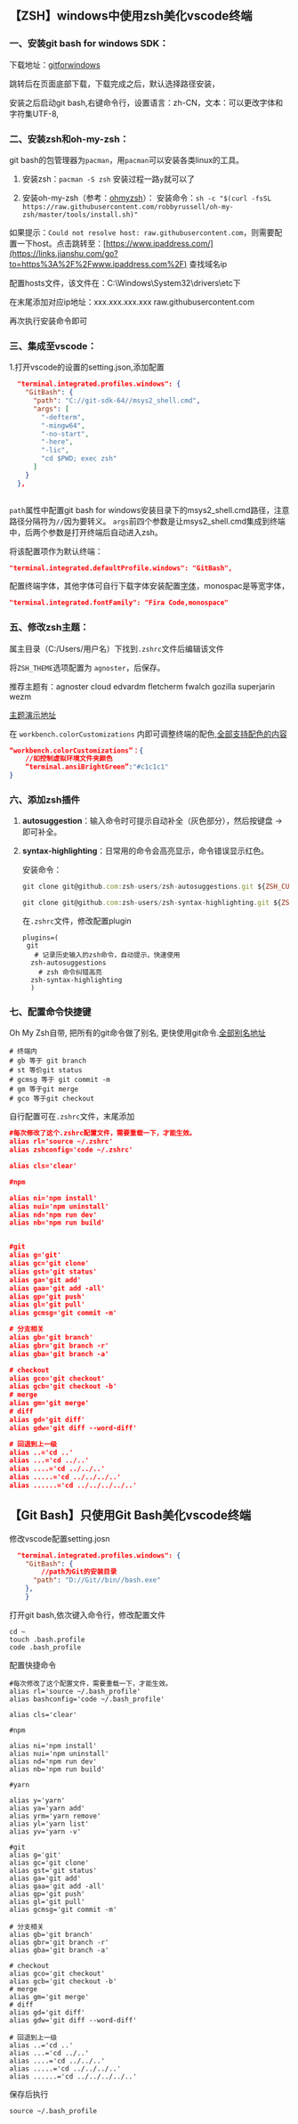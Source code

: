 ## 【ZSH】windows中使用zsh美化vscode终端

### 一、安装git bash for windows SDK：

下载地址：[gitforwindows](https://links.jianshu.com/go?to=https%3A%2F%2Fgitforwindows.org%2F)

跳转后在页面底部下载，下载完成之后，默认选择路径安装，

安装之后启动git bash,右键命令行，设置语言：zh-CN，文本：可以更改字体和字符集UTF-8,

### 二、安装zsh和oh-my-zsh：

git bash的包管理器为`pacman`，用`pacman`可以安装各类linux的工具。

1. 安装zsh：`pacman -S zsh`
    安装过程一路`y`就可以了

2. 安装oh-my-zsh（参考：[ohmyzsh](https://links.jianshu.com/go?to=https%3A%2F%2Fgithub.com%2Fohmyzsh%2Fohmyzsh)）：
    安装命令：`sh -c "$(curl -fsSL https://raw.githubusercontent.com/robbyrussell/oh-my-zsh/master/tools/install.sh)"`

   

如果提示：`Could not resolve host: raw.githubusercontent.com`，则需要配置一下host。点击跳转至：[https://www.ipaddress.com/](https://links.jianshu.com/go?to=https%3A%2F%2Fwww.ipaddress.com%2F)  查找域名ip

配置hosts文件，该文件在：C:\Windows\System32\drivers\etc下

在末尾添加对应ip地址：xxx.xxx.xxx.xxx  raw.githubusercontent.com

再次执行安装命令即可

### 三、集成至vscode：

1.打开vscode的设置的setting.json,添加配置



```json
  "terminal.integrated.profiles.windows": {
    "GitBash": {
      "path": "C://git-sdk-64//msys2_shell.cmd",
      "args": [
        "-defterm",
        "-mingw64",
        "-no-start",
        "-here",
        "-lic",
        "cd $PWD; exec zsh"
      ]
    }
  },
  
```

`path`属性中配置git bash for windows安装目录下的msys2_shell.cmd路径，注意路径分隔符为`//`因为要转义。
 `args`前四个参数是让msys2_shell.cmd集成到终端中，后两个参数是打开终端后自动进入zsh。

将该配置项作为默认终端：

```json
"terminal.integrated.defaultProfile.windows": "GitBash",
```

配置终端字体，其他字体可自行下载字体安装配置[字体](https://www.nerdfonts.com/font-downloads)，monospac是等宽字体，

```json
"terminal.integrated.fontFamily": "Fira Code,monospace"  
```



### 五、修改zsh主题：

属主目录（C:/Users/用户名）下找到`.zshrc`文件后编辑该文件

将`ZSH_THEME`选项配置为 `agnoster`，后保存。

推荐主题有：agnoster cloud  edvardm fletcherm fwalch gozilla superjarin wezm

[主题演示地址](https://github.com/ohmyzsh/ohmyzsh/wiki/Themes)

在 `workbench.colorCustomizations` 内即可调整终端的配色,[全部支持配色的内容](https://link.zhihu.com/?target=https%3A//code.visualstudio.com/api/references/theme-color%23integrated-terminal-colors)

```json
“workbench.colorCustomizations”：{
	//如控制虚拟环境文件夹颜色
	“terminal.ansiBrightGreen”:"#c1c1c1"
}
```



### 六、添加zsh插件

1. **autosuggestion**：输入命令时可提示自动补全（灰色部分），然后按键盘 → 即可补全。

2. **syntax-highlighting**：日常用的命令会高亮显示，命令错误显示红色。

   安装命令：

   ```js
   git clone git@github.com:zsh-users/zsh-autosuggestions.git ${ZSH_CUSTOM:-~/.oh-my-zsh/custom}/plugins/zsh-autosuggestions
   
   git clone git@github.com:zsh-users/zsh-syntax-highlighting.git ${ZSH_CUSTOM:-~/.oh-my-zsh/custom}/plugins/zsh-syntax-highlighting
   
   ```

   在`.zshrc`文件，修改配置plugin

   ```
   plugins=(
   	git
      # 记录历史输入的zsh命令，自动提示，快速使用
     zsh-autosuggestions
       # zsh 命令纠错高亮
     zsh-syntax-highlighting
     )
   ```

   

### 七、配置命令快捷键

Oh My Zsh自带, 把所有的git命令做了别名, 更快使用git命令.[全部别名地址](https://github.com/ohmyzsh/ohmyzsh/tree/master/plugins/git)

```
# 终端内
# gb 等于 git branch
# st 等价git status
# gcmsg 等于 git commit -m
# gm 等于git merge
# gco 等于git checkout
```

自行配置可在`.zshrc`文件，末尾添加

```json
#每次修改了这个.zshrc配置文件，需要重载一下，才能生效。
alias rl='source ~/.zshrc'
alias zshconfig='code ~/.zshrc'

alias cls='clear'

#npm

alias ni='npm install'
alias nui='npm uninstall'
alias nd='npm run dev'
alias nb='npm run build'


#git
alias g='git'
alias gc='git clone'
alias gst='git status'
alias ga='git add'
alias gaa='git add -all'
alias gp='git push'
alias gl='git pull'
alias gcmsg='git commit -m'

# 分支相关
alias gb='git branch'
alias gbr='git branch -r'
alias gba='git branch -a'

# checkout
alias gco='git checkout'
alias gcb='git checkout -b'
# merge
alias gm='git merge'
# diff
alias gd='git diff'
alias gdw='git diff --word-diff'

# 回退到上一级
alias ..='cd ..'
alias ...='cd ../..'
alias ....='cd ../../..'
alias .....='cd ../../../..'
alias ......='cd ../../../../..'

```



## 【Git Bash】只使用Git Bash美化vscode终端

修改vscode配置setting.josn

```json
  "terminal.integrated.profiles.windows": {
    "GitBash": {
        //path为Git的安装目录
      "path": "D://Git//bin//bash.exe"
    },
    }
```

打开git bash,依次键入命令行，修改配置文件

```
cd ~
touch .bash.profile
code .bash_profile
```

配置快捷命令

```
#每次修改了这个配置文件，需要重载一下，才能生效。
alias rl='source ~/.bash_profile'
alias bashconfig='code ~/.bash_profile'

alias cls='clear'

#npm

alias ni='npm install'
alias nui='npm uninstall'
alias nd='npm run dev'
alias nb='npm run build'

#yarn 

alias y='yarn'
alias ya='yarn add'
alias yrm='yarn remove'
alias yl='yarn list'
alias yv='yarn -v'

#git
alias g='git'
alias gc='git clone'
alias gst='git status'
alias ga='git add'
alias gaa='git add -all'
alias gp='git push'
alias gl='git pull'
alias gcmsg='git commit -m'

# 分支相关
alias gb='git branch'
alias gbr='git branch -r'
alias gba='git branch -a'

# checkout
alias gco='git checkout'
alias gcb='git checkout -b'
# merge
alias gm='git merge'
# diff
alias gd='git diff'
alias gdw='git diff --word-diff'

# 回退到上一级
alias ..='cd ..'
alias ...='cd ../..'
alias ....='cd ../../..'
alias .....='cd ../../../..'
alias ......='cd ../../../../..'
```

保存后执行

```
source ~/.bash_profile
```

